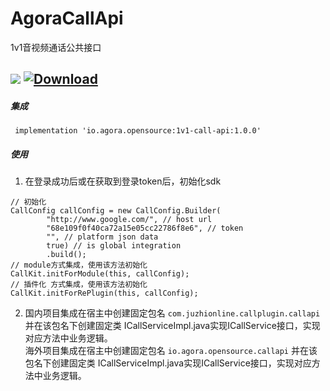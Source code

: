 # AgoraCallApi

1v1音视频通话公共接口

![](https://travis-ci.org/pengfeigao/AgoraCallApi.svg?branch=master) [ ![Download](https://api.bintray.com/packages/akid/maven/1v1-call-api/images/download.svg) ](https://bintray.com/akid/maven/1v1-call-api/_latestVersion)
---

##### 集成

```
 implementation 'io.agora.opensource:1v1-call-api:1.0.0'
```

##### 使用

1. 在登录成功后或在获取到登录token后，初始化sdk

```
// 初始化
CallConfig callConfig = new CallConfig.Builder(
        "http://www.google.com/", // host url
        "68e109f0f40ca72a15e05cc22786f8e6", // token
        "", // platform json data
        true) // is global integration
        .build();
// module方式集成，使用该方法初始化
CallKit.initForModule(this, callConfig);
// 插件化 方式集成，使用该方法初始化
CallKit.initForRePlugin(this, callConfig);
```

2. 国内项目集成在宿主中创建固定包名 `com.juzhionline.callplugin.callapi` 并在该包名下创建固定类 ICallServiceImpl.java实现ICallService接口，实现对应方法中业务逻辑。</br>
海外项目集成在宿主中创建固定包名 `io.agora.opensource.callapi` 并在该包名下创建固定类 ICallServiceImpl.java实现ICallService接口，实现对应方法中业务逻辑。</br>
